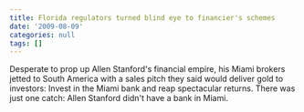 ```yaml
---
title: Florida regulators turned blind eye to financier's schemes
date: '2009-08-09'
categories: null
tags: []
---
```

Desperate to prop up Allen Stanford's financial empire, his Miami brokers jetted to South America with a sales pitch they said would deliver gold to investors: Invest in the Miami bank and reap spectacular returns. There was just one catch: Allen Stanford didn't have a bank in Miami.